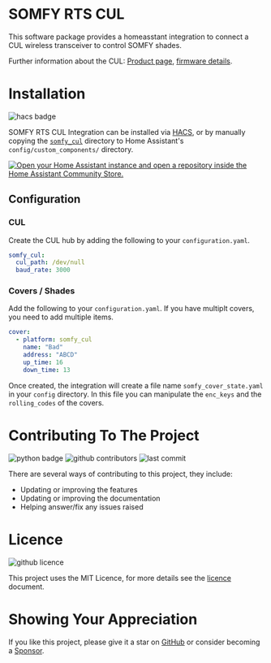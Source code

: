<!-- GitHub Markdown Reference: https://docs.github.com/en/get-started/writing-on-github/getting-started-with-writing-and-formatting-on-github -->

# SOMFY RTS CUL

This software package provides a homeasstant integration to connect a CUL wireless transceiver to control SOMFY shades.

Further information about the CUL: [Product page](http://busware.de/tiki-index.php?page=CUL), [firmware details](http://culfw.de/).

# Installation

![hacs badge](https://img.shields.io/badge/HACS-Default-orange)

SOMFY RTS CUL Integration can be installed via [HACS](https://hacs.xyz/), or by manually copying the [`somfy_cul`](https://github.com/markuzzi/hacs_somfy_cul) directory to Home Assistant's `config/custom_components/` directory.

[![Open your Home Assistant instance and open a repository inside the Home Assistant Community Store.](https://my.home-assistant.io/badges/hacs_repository.svg)](https://my.home-assistant.io/redirect/hacs_repository/?owner=Markus+Luckey&repository=https%3A%2F%2Fgithub.com%2Fmarkuzzi%2Fhacs_somfy_cul)

## Configuration

### CUL

Create the CUL hub by adding the following to your `configuration.yaml`.

```yaml
somfy_cul:
  cul_path: /dev/null
  baud_rate: 3000
```

### Covers / Shades

Add the following to your `configuration.yaml`. If you have multiplt covers, you need to add multiple items.

```yaml
cover:
  - platform: somfy_cul
    name: "Bad"
    address: "ABCD"
    up_time: 16
    down_time: 13
```

Once created, the integration will create a file name `somfy_cover_state.yaml` in your `config` directory. In this file you can manipulate the `enc_keys` and the `rolling_codes` of the covers.


# Contributing To The Project

![python badge](https://img.shields.io/badge/Made%20with-Python-orange)
![github contributors](https://img.shields.io/github/contributors/markuzzi/hacs_somfy_cul?color=orange)
![last commit](https://img.shields.io/github/last-commit/markuzzi/hacs_somfy_cul?color=orange)

There are several ways of contributing to this project, they include:

- Updating or improving the features
- Updating or improving the documentation
- Helping answer/fix any issues raised

# Licence

![github licence](https://img.shields.io/badge/Licence-MIT-orange)

This project uses the MIT Licence, for more details see the [licence](/doc/licence.md) document.

# Showing Your Appreciation

If you like this project, please give it a star on [GitHub](https://github.com/markuzzi/hacs_somfy_cul) or consider becoming a [Sponsor](https://github.com/sponsors/markuzzi).
